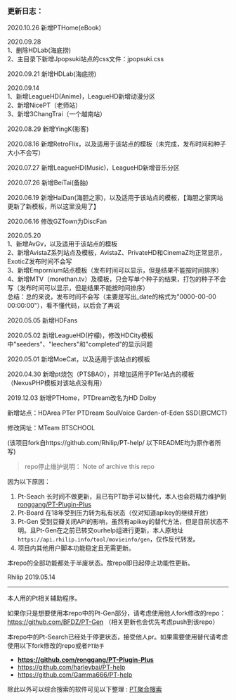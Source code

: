 ### 更新日志：

2020.10.26 新增PTHome(eBook)  

2020.09.28  
1、删除HDLab(海底捞)  
2、主目录下新增Jpopsuki站点的css文件：jpopsuki.css  

2020.09.21 新增HDLab(海底捞)

2020.09.14  
1、新增LeagueHD(Anime)，LeagueHD新增动漫分区  
2、新增NicePT（老师站）  
3、新增3ChangTrai（一个越南站）  

2020.08.29 新增YingK(影客)

2020.08.16 新增RetroFlix，以及适用于该站点的模板（未完成，发布时间和种子大小不会写）

2020.07.27 新增LeagueHD(Music)，LeagueHD新增音乐分区

2020.07.26 新增BeiTai(备胎)

2020.06.19 新增HaiDan(海胆之家)，以及适用于该站点的模板，【海胆之家网站更新了新模板，所以这里没用了】

2020.06.16 修改GZTown为DiscFan 

2020.05.20  
1、新增AvGv，以及适用于该站点的模板  
2、新增AvistaZ系列站点及模板，AvistaZ、PrivateHD和CinemaZ均正常显示，ExoticZ发布时间不会写  
3、新增Empornium站点模板（发布时间可以显示，但是结果不能按时间排序）  
4、新增MTV（morethan.tv）及模板，只会写单个种子的结果，打包的种子不会写（发布时间可以显示，但是结果不能按时间排序）  
总结：总的来说，发布时间不会写（主要是写出_date的格式为"0000-00-00 00:00:00"），看不懂代码，以后会了再说  

2020.05.05 新增HDFans

2020.05.02 新增LeagueHD(柠檬)，修改HDCity模板中"seeders"、"leechers"和"completed"的显示问题

2020.05.01 新增MoeCat，以及适用于该站点的模板

2020.04.30 新增pt烧包（PTSBAO），并增加适用于PTer站点的模板（NexusPHP模板对该站点没有用）

2019.12.03 新增PTHome，PTDream改名为HD Dolby

新增站点：HDArea PTer PTDream SoulVoice Garden-of-Eden SSD(原CMCT)

修改网址：MTeam BTSCHOOL



(该项目fork自https://github.com/Rhilip/PT-help/ 以下README均为原作者所写)

> repo停止维护说明： Note of archive this repo

因为以下原因：

1. Pt-Seach 长时间不做更新，且已有PT助手可以替代，本人也会将精力维护到 [ronggang/PT-Plugin-Plus](https://github.com/ronggang/PT-Plugin-Plus)
2. Pt-Board 在18年受到压力转为私有状态（仅对知道apikey的继续开放）
3. Pt-Gen 受到豆瓣关闭API的影响，虽然有apikey的替代方法，但是目前状态不明。且Pt-Gen在之前已转交ourhelp组进行更新，本人原地址`https://api.rhilip.info/tool/movieinfo/gen`，仅作反代转发。
4. 项目内其他用户脚本功能稳定且无需更新。

本repo的全部功能都处于半废状态。故repo即日起停止功能性更新。

Rhilip
2019.05.14

--------------------

本人用的Pt相关辅助程序。

如果你只是想要使用本repo中的Pt-Gen部分，请考虑使用他人fork修改的repo：
https://github.com/BFDZ/PT-Gen （相关更新也会优先考虑push到该repo）

本repo中的Pt-Search已经处于停更状态，接受他人pr。如果需要使用替代请考虑使用以下fork修改的repo或者`PT助手`
 - **https://github.com/ronggang/PT-Plugin-Plus**
 - https://github.com/harleybai/PT-help
 - https://github.com/Gamma666/PT-help
 
除此以外可以综合搜索的软件可见以下整理 : [PT聚合搜索](https://github.com/ylxb2016/PT-help#pt%E8%81%9A%E5%90%88%E6%90%9C%E7%B4%A2)
